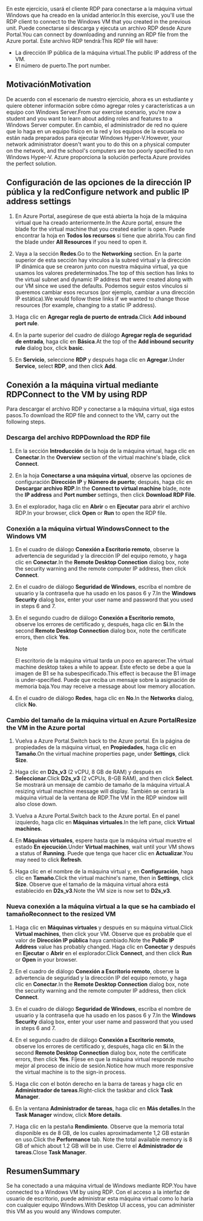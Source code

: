 <span data-ttu-id="83310-101">En este ejercicio, usará el cliente RDP para conectarse a la máquina virtual Windows que ha creado en la unidad anterior.</span><span class="sxs-lookup"><span data-stu-id="83310-101">In this exercise, you'll use the RDP client to connect to the Windows VM that you created in the previous unit.</span></span> <span data-ttu-id="83310-102">Puede conectarse si descarga y ejecuta un archivo RDP desde Azure Portal.</span><span class="sxs-lookup"><span data-stu-id="83310-102">You can connect by downloading and running an RDP file from the Azure portal.</span></span> <span data-ttu-id="83310-103">Este archivo RDP tendrá:</span><span class="sxs-lookup"><span data-stu-id="83310-103">This RDP file will have:</span></span>

* <span data-ttu-id="83310-104">La dirección IP pública de la máquina virtual.</span><span class="sxs-lookup"><span data-stu-id="83310-104">The public IP address of the VM.</span></span>
* <span data-ttu-id="83310-105">El número de puerto.</span><span class="sxs-lookup"><span data-stu-id="83310-105">The port number.</span></span>

## <a name="motivation"></a><span data-ttu-id="83310-106">Motivación</span><span class="sxs-lookup"><span data-stu-id="83310-106">Motivation</span></span>

<span data-ttu-id="83310-107">De acuerdo con el escenario de nuestro ejercicio, ahora es un estudiante y quiere obtener información sobre cómo agregar roles y características a un equipo con Windows Server.</span><span class="sxs-lookup"><span data-stu-id="83310-107">From our exercise scenario, you're now a student and you want to learn about adding roles and features to a Windows Server computer.</span></span> <span data-ttu-id="83310-108">En cambio, el administrador de red no quiere que lo haga en un equipo físico en la red y los equipos de la escuela no están nada preparados para ejecutar Windows Hyper-V.</span><span class="sxs-lookup"><span data-stu-id="83310-108">However, your network administrator doesn't want you to do this on a physical computer on the network, and the school's computers are too poorly specified to run Windows Hyper-V.</span></span> <span data-ttu-id="83310-109">Azure proporciona la solución perfecta.</span><span class="sxs-lookup"><span data-stu-id="83310-109">Azure provides the perfect solution.</span></span>

## <a name="configure-network-and-public-ip-address-settings"></a><span data-ttu-id="83310-110">Configuración de las opciones de la dirección IP pública y la red</span><span class="sxs-lookup"><span data-stu-id="83310-110">Configure network and public IP address settings</span></span>

1. <span data-ttu-id="83310-111">En Azure Portal, asegúrese de que está abierta la hoja de la máquina virtual que ha creado anteriormente.</span><span class="sxs-lookup"><span data-stu-id="83310-111">In the Azure portal, ensure the blade for the virtual machine that you created earlier is open.</span></span> <span data-ttu-id="83310-112">Puede encontrar la hoja en **Todos los recursos** si tiene que abrirla.</span><span class="sxs-lookup"><span data-stu-id="83310-112">You can find the blade under **All Resources** if you need to open it.</span></span>

1. <span data-ttu-id="83310-113">Vaya a la sección **Redes**.</span><span class="sxs-lookup"><span data-stu-id="83310-113">Go to the **Networking** section.</span></span> <span data-ttu-id="83310-114">En la parte superior de esta sección hay vínculos a la subred virtual y la dirección IP dinámica que se crearon junto con nuestra máquina virtual, ya que usamos los valores predeterminados.</span><span class="sxs-lookup"><span data-stu-id="83310-114">The top of this section has links to the virtual subnet and dynamic IP address that were created along with our VM since we used the defaults.</span></span> <span data-ttu-id="83310-115">Podemos seguir estos vínculos si queremos cambiar esos recursos (por ejemplo, cambiar a una dirección IP estática).</span><span class="sxs-lookup"><span data-stu-id="83310-115">We would follow these links if we wanted to change those resources (for example, changing to a static IP address).</span></span>

1. <span data-ttu-id="83310-116">Haga clic en **Agregar regla de puerto de entrada**.</span><span class="sxs-lookup"><span data-stu-id="83310-116">Click **Add inbound port rule**.</span></span>

1. <span data-ttu-id="83310-117">En la parte superior del cuadro de diálogo **Agregar regla de seguridad de entrada**, haga clic en **Básica**.</span><span class="sxs-lookup"><span data-stu-id="83310-117">At the top of the **Add inbound security rule** dialog box, click **basic**.</span></span>

1. <span data-ttu-id="83310-118">En **Servicio**, seleccione **RDP** y después haga clic en **Agregar**.</span><span class="sxs-lookup"><span data-stu-id="83310-118">Under **Service**, select **RDP**, and then click **Add**.</span></span>

## <a name="connect-to-the-vm-by-using-rdp"></a><span data-ttu-id="83310-119">Conexión a la máquina virtual mediante RDP</span><span class="sxs-lookup"><span data-stu-id="83310-119">Connect to the VM by using RDP</span></span>

<span data-ttu-id="83310-120">Para descargar el archivo RDP y conectarse a la máquina virtual, siga estos pasos.</span><span class="sxs-lookup"><span data-stu-id="83310-120">To download the RDP file and connect to the VM, carry out the following steps.</span></span>

### <a name="download-the-rdp-file"></a><span data-ttu-id="83310-121">Descarga del archivo RDP</span><span class="sxs-lookup"><span data-stu-id="83310-121">Download the RDP file</span></span>

1. <span data-ttu-id="83310-122">En la sección **Introducción** de la hoja de la máquina virtual, haga clic en **Conectar**.</span><span class="sxs-lookup"><span data-stu-id="83310-122">In the **Overview** section of the virtual machine's blade, click **Connect**.</span></span>

1. <span data-ttu-id="83310-123">En la hoja **Conectarse a una máquina virtual**, observe las opciones de configuración **Dirección IP** y **Número de puerto**; después, haga clic en **Descargar archivo RDP**.</span><span class="sxs-lookup"><span data-stu-id="83310-123">In the **Connect to virtual machine** blade, note the **IP address** and **Port number** settings, then click **Download RDP File**.</span></span>

1. <span data-ttu-id="83310-124">En el explorador, haga clic en **Abrir** o en **Ejecutar** para abrir el archivo RDP.</span><span class="sxs-lookup"><span data-stu-id="83310-124">In your browser, click **Open** or **Run** to open the RDP file.</span></span>

### <a name="connect-to-the-windows-vm"></a><span data-ttu-id="83310-125">Conexión a la máquina virtual Windows</span><span class="sxs-lookup"><span data-stu-id="83310-125">Connect to the Windows VM</span></span>

1. <span data-ttu-id="83310-126">En el cuadro de diálogo **Conexión a Escritorio remoto**, observe la advertencia de seguridad y la dirección IP del equipo remoto, y haga clic en **Conectar**.</span><span class="sxs-lookup"><span data-stu-id="83310-126">In the **Remote Desktop Connection** dialog box, note the security warning and the remote computer IP address, then click **Connect**.</span></span>

1. <span data-ttu-id="83310-127">En el cuadro de diálogo **Seguridad de Windows**, escriba el nombre de usuario y la contraseña que ha usado en los pasos 6 y 7.</span><span class="sxs-lookup"><span data-stu-id="83310-127">In the **Windows Security** dialog box, enter your user name and password that you used in steps 6 and 7.</span></span>

1. <span data-ttu-id="83310-128">En el segundo cuadro de diálogo **Conexión a Escritorio remoto**, observe los errores de certificado y, después, haga clic en **Sí**.</span><span class="sxs-lookup"><span data-stu-id="83310-128">In the second **Remote Desktop Connection** dialog box, note the certificate errors, then click **Yes**.</span></span>

   > [!Note]
   > <span data-ttu-id="83310-129">El escritorio de la máquina virtual tarda un poco en aparecer.</span><span class="sxs-lookup"><span data-stu-id="83310-129">The virtual machine desktop takes a while to appear.</span></span> <span data-ttu-id="83310-130">Este efecto se debe a que la imagen de B1 se ha subespecificado.</span><span class="sxs-lookup"><span data-stu-id="83310-130">This effect is because the B1 image is under-specified.</span></span> <span data-ttu-id="83310-131">Puede que reciba un mensaje sobre la asignación de memoria baja.</span><span class="sxs-lookup"><span data-stu-id="83310-131">You may receive a message about low memory allocation.</span></span>

1. <span data-ttu-id="83310-132">En el cuadro de diálogo **Redes**, haga clic en **No**.</span><span class="sxs-lookup"><span data-stu-id="83310-132">In the **Networks** dialog, click **No**.</span></span>

### <a name="resize-the-vm-in-the-azure-portal"></a><span data-ttu-id="83310-133">Cambio del tamaño de la máquina virtual en Azure Portal</span><span class="sxs-lookup"><span data-stu-id="83310-133">Resize the VM in the Azure portal</span></span>

1. <span data-ttu-id="83310-134">Vuelva a Azure Portal.</span><span class="sxs-lookup"><span data-stu-id="83310-134">Switch back to the Azure portal.</span></span> <span data-ttu-id="83310-135">En la página de propiedades de la máquina virtual, en **Propiedades**, haga clic en **Tamaño**.</span><span class="sxs-lookup"><span data-stu-id="83310-135">On the virtual machine properties page, under **Settings**, click **Size**.</span></span>

1. <span data-ttu-id="83310-136">Haga clic en **D2s_v3** (2 vCPU, 8 GB de RAM) y después en **Seleccionar**.</span><span class="sxs-lookup"><span data-stu-id="83310-136">Click **D2s_v3** (2 vCPUs, 8-GB RAM), and then click **Select**.</span></span> <span data-ttu-id="83310-137">Se mostrará un mensaje de cambio de tamaño de la máquina virtual.</span><span class="sxs-lookup"><span data-stu-id="83310-137">A resizing virtual machine message will display.</span></span> <span data-ttu-id="83310-138">También se cerrará la máquina virtual de la ventana de RDP.</span><span class="sxs-lookup"><span data-stu-id="83310-138">The VM in the RDP window will also close down.</span></span>

1. <span data-ttu-id="83310-139">Vuelva a Azure Portal.</span><span class="sxs-lookup"><span data-stu-id="83310-139">Switch back to the Azure portal.</span></span> <span data-ttu-id="83310-140">En el panel izquierdo, haga clic en **Máquinas virtuales**.</span><span class="sxs-lookup"><span data-stu-id="83310-140">In the left pane, click **Virtual machines**.</span></span>

1. <span data-ttu-id="83310-141">En **Máquinas virtuales**, espere hasta que la máquina virtual muestre el estado **En ejecución**.</span><span class="sxs-lookup"><span data-stu-id="83310-141">Under **Virtual machines**, wait until your VM shows a status of **Running**.</span></span> <span data-ttu-id="83310-142">Puede que tenga que hacer clic en **Actualizar**.</span><span class="sxs-lookup"><span data-stu-id="83310-142">You may need to click **Refresh**.</span></span>

1. <span data-ttu-id="83310-143">Haga clic en el nombre de la máquina virtual y, en **Configuración**, haga clic en **Tamaño**.</span><span class="sxs-lookup"><span data-stu-id="83310-143">Click the virtual machine's name, then in **Settings**, click **Size**.</span></span> <span data-ttu-id="83310-144">Observe que el tamaño de la máquina virtual ahora está establecido en **D2s_v3**.</span><span class="sxs-lookup"><span data-stu-id="83310-144">Note the VM size is now set to **D2s_v3**.</span></span>

### <a name="reconnect-to-the-resized-vm"></a><span data-ttu-id="83310-145">Nueva conexión a la máquina virtual a la que se ha cambiado el tamaño</span><span class="sxs-lookup"><span data-stu-id="83310-145">Reconnect to the resized VM</span></span>

1. <span data-ttu-id="83310-146">Haga clic en **Máquinas virtuales** y después en su máquina virtual.</span><span class="sxs-lookup"><span data-stu-id="83310-146">Click **Virtual machines**, then click your VM.</span></span> <span data-ttu-id="83310-147">Observe que es probable que el valor de **Dirección IP pública** haya cambiado.</span><span class="sxs-lookup"><span data-stu-id="83310-147">Note the **Public IP Address** value has probably changed.</span></span> <span data-ttu-id="83310-148">Haga clic en **Conectar**  y después en **Ejecutar** o **Abrir** en el explorador.</span><span class="sxs-lookup"><span data-stu-id="83310-148">Click **Connect**, and then click **Run** or **Open** in your browser.</span></span>

1. <span data-ttu-id="83310-149">En el cuadro de diálogo **Conexión a Escritorio remoto**, observe la advertencia de seguridad y la dirección IP del equipo remoto, y haga clic en **Conectar**.</span><span class="sxs-lookup"><span data-stu-id="83310-149">In the **Remote Desktop Connection** dialog box, note the security warning and the remote computer IP address, then click **Connect**.</span></span>

1. <span data-ttu-id="83310-150">En el cuadro de diálogo **Seguridad de Windows**, escriba el nombre de usuario y la contraseña que ha usado en los pasos 6 y 7.</span><span class="sxs-lookup"><span data-stu-id="83310-150">In the **Windows Security** dialog box, enter your user name and password that you used in steps 6 and 7.</span></span>

1. <span data-ttu-id="83310-151">En el segundo cuadro de diálogo **Conexión a Escritorio remoto**, observe los errores de certificado y, después, haga clic en **Sí**.</span><span class="sxs-lookup"><span data-stu-id="83310-151">In the second **Remote Desktop Connection** dialog box, note the certificate errors, then click **Yes**.</span></span> <span data-ttu-id="83310-152">Fíjese en que la máquina virtual responde mucho mejor al proceso de inicio de sesión.</span><span class="sxs-lookup"><span data-stu-id="83310-152">Notice how much more responsive the virtual machine is to the sign-in process.</span></span>

1. <span data-ttu-id="83310-153">Haga clic con el botón derecho en la barra de tareas y haga clic en **Administrador de tareas**.</span><span class="sxs-lookup"><span data-stu-id="83310-153">Right-click the taskbar and click **Task Manager**.</span></span>

1. <span data-ttu-id="83310-154">En la ventana **Administrador de tareas**, haga clic en **Más detalles**.</span><span class="sxs-lookup"><span data-stu-id="83310-154">In the **Task Manager** window, click **More details**.</span></span>

1. <span data-ttu-id="83310-155">Haga clic en la pestaña **Rendimiento**. Observe que la memoria total disponible es de 8 GB, de los cuales aproximadamente 1,2 GB estarán en uso.</span><span class="sxs-lookup"><span data-stu-id="83310-155">Click the **Performance** tab. Note the total available memory is 8 GB of which about 1.2 GB will be in use.</span></span> <span data-ttu-id="83310-156">Cierre el **Administrador de tareas**.</span><span class="sxs-lookup"><span data-stu-id="83310-156">Close **Task Manager**.</span></span>

## <a name="summary"></a><span data-ttu-id="83310-157">Resumen</span><span class="sxs-lookup"><span data-stu-id="83310-157">Summary</span></span>

<span data-ttu-id="83310-158">Se ha conectado a una máquina virtual de Windows mediante RDP.</span><span class="sxs-lookup"><span data-stu-id="83310-158">You have connected to a Windows VM by using RDP.</span></span> <span data-ttu-id="83310-159">Con el acceso a la interfaz de usuario de escritorio, puede administrar esta máquina virtual como lo haría con cualquier equipo Windows.</span><span class="sxs-lookup"><span data-stu-id="83310-159">With Desktop UI access, you can administer this VM as you would any Windows computer.</span></span>
